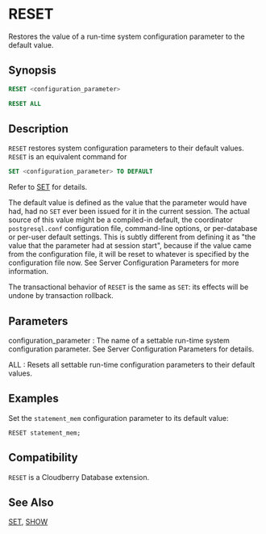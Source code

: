 # RESET

Restores the value of a run-time system configuration parameter to the default value.

## Synopsis

```sql
RESET <configuration_parameter>

RESET ALL
```

## Description

`RESET` restores system configuration parameters to their default values. `RESET` is an equivalent command for

``` sql
SET <configuration_parameter> TO DEFAULT
```

Refer to [SET](/docs/sql-statements/sql-statement-set.md) for details.

The default value is defined as the value that the parameter would have had, had no `SET` ever been issued for it in the current session. The actual source of this value might be a compiled-in default, the coordinator `postgresql.conf` configuration file, command-line options, or per-database or per-user default settings. This is subtly different from defining it as "the value that the parameter had at session start", because if the value came from the configuration file, it will be reset to whatever is specified by the configuration file now. See Server Configuration Parameters for more information.

The transactional behavior of `RESET` is the same as `SET`: its effects will be undone by transaction rollback.

## Parameters

configuration_parameter
:   The name of a settable run-time system configuration parameter. See Server Configuration Parameters for details.

ALL
:   Resets all settable run-time configuration parameters to their default values.

## Examples

Set the `statement_mem` configuration parameter to its default value:

```
RESET statement_mem; 
```

## Compatibility

`RESET` is a Cloudberry Database extension.

## See Also

[SET](/docs/sql-statements/sql-statement-set.md), [SHOW](/docs/sql-statements/sql-statement-show.md)




